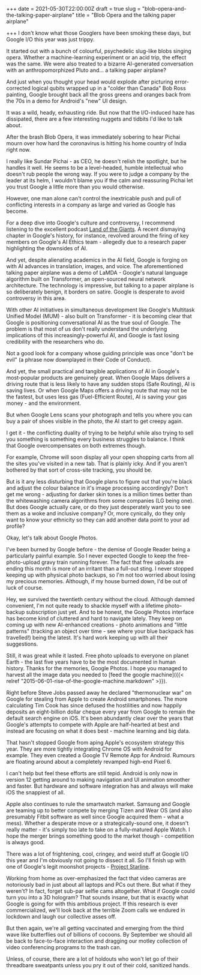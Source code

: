 +++
date = 2021-05-30T22:00:00Z
draft = true
slug = "blob-opera-and-the-talking-paper-airplane"
title = "Blob Opera and the talking paper airplane"

+++
I don't know what those Googlers have been smoking these days, but Google I/O this year was just trippy.

It started out with a bunch of colourful, psychedelic slug-like blobs singing opera. Whether a machine-learning experiment or an acid trip, the effect was the same. We were also treated to a bizarre AI-generated conversation with an anthropomorphized Pluto and... a talking paper airplane?

And just when you thought your head would explode after picturing error-corrected logical qubits wrapped up in a "colder than Canada" Bob Ross painting, Google brought back all the gross greens and oranges back from the 70s in a demo for Android's "new" UI design.

It was a wild, heady, exhausting ride. But now that the I/O-induced haze has dissipated, there are a few interesting nuggets and tidbits I'd like to talk about.

<!--more-->

After the brash Blob Opera, it was immediately sobering to hear Pichai mourn over how hard the coronavirus is hitting his home country of India right now.

I really like Sundar Pichai - as CEO, he doesn't relish the spotlight, but he handles it well. He seems to be a level-headed, humble intellectual who doesn't rub people the wrong way. If you were to judge a company by the leader at its helm, I wouldn't blame you if the calm and reassuring Pichai let you trust Google a little more than you would otherwise.

However, one man alone can't control the inextricable push and pull of conflicting interests in a company as large and varied as Google has become.

For a deep dive into Google's culture and controversy, I recommend listening to the excellent podcast [Land of the Giants](https://podcasts.apple.com/us/podcast/land-of-the-giants/id1465767420). A recent dismaying chapter in Google's history, for instance, revolved around the firing of key members on Google's AI Ethics team - allegedly due to a research paper highlighting the downsides of AI.

And yet, despite alienating academics in the AI field, Google is forging on with AI advances in translation, images, and voice. The aforementioned talking paper airplane was a demo of LaMDA - Google's natural language algorithm built on Transformer, an open-sourced neural network architecture. The technology is impressive, but talking to a paper airplane is so deliberately benign, it borders on satire. Google is desperate to avoid controversy in this area.

With other AI initiatives in simultaneous development like Google's Multitask Unified Model (MUM) - also built on Transformer - it is becoming clear that Google is positioning conversational AI as the true soul of Google. The problem is that most of us don't really understand the underlying implications of this increasingly-powerful AI, and Google is fast losing credibility with the researchers who do.

Not a good look for a company whose guiding principle was once "don't be evil" (a phrase now downplayed in their Code of Conduct).

And yet, the small practical and tangible applications of AI in Google's most-popular products are genuinely great. When Google Maps delivers a driving route that is less likely to have any sudden stops (Safe Routing), AI is saving lives. Or when Google Maps offers a driving route that may not be the fastest, but uses less gas (Fuel-Efficient Route), AI is saving your gas money - and the environment.

But when Google Lens scans your photograph and tells you where you can buy a pair of shoes visible in the photo, the AI start to get creepy again.

I get it - the conflicting duality of trying to be helpful while also trying to sell you something is something every business struggles to balance. I think that Google overcompensates on both extremes though.

For example, Chrome will soon display all your open shopping carts from all the sites you've visited in a new tab. That is plainly icky. And if you aren't bothered by that sort of cross-site tracking, you should be.

But is it any less disturbing that Google plans to figure out that you're black and adjust the colour balance in it's image processing accordingly? Don't get me wrong - adjusting for darker skin tones is a million times better than the whitewashing camera algorithms from some companies (LG being one). But does Google actually care, or do they just desperately want you to see them as a woke and inclusive company? Or, more cynically, do they only want to know your ethnicity so they can add another data point to your ad profile?

Okay, let's talk about Google Photos.

I've been burned by Google before - the demise of Google Reader being a particularly painful example. So I never expected Google to keep the free-photo-upload gravy train running forever. The fact that free uploads are ending this month is more of an irritant than a full-out sting. I never stopped keeping up with physical photo backups, so I'm not too worried about losing my precious memories. Although, if my house burned down, I'd be out of luck of course.

Hey, we survived the twentieth century without the cloud. Although damned convenient, I'm not quite ready to shackle myself with a lifetime photo-backup subscription just yet. And to be honest, the Google Photos interface has become kind of cluttered and hard to navigate lately. They keep on coming up with new AI-enhanced creations - photo animations and "little patterns" (tracking an object over time - see where your blue backpack has travelled!) being the latest. It's hard work keeping up with all their suggestions.

Still, it was great while it lasted. Free photo uploads to everyone on planet Earth - the last five years have to be the most documented in human history. Thanks for the memories, Google Photos. I hope you managed to harvest all the image data you needed to [feed the google machine]({{< relref "2015-06-01-rise-of-the-google-machine.markdown" >}}).

Right before Steve Jobs passed away he declared "thermonuclear war" on Google for stealing from Apple to create Android smartphones. The more calculating Tim Cook has since defused the hostilities and now happily deposits an eight-billion dollar cheque every year from Google to remain the default search engine on iOS. It's been abundantly clear over the years that Google's attempts to compete with Apple are half-hearted at best and instead are focusing on what it does best - machine learning and big data.

That hasn't stopped Google from aping Apple's ecosystem strategy this year. They are more tightly integrating Chrome OS with Android for example. They even created a Google TV Remote App for Android. Rumours are floating around about a completely revamped high-end Pixel 6.

I can't help but feel these efforts are still tepid. Android is only now in version 12 getting around to making navigation and UI animation smoother and faster. But hardware and software integration has and always will make iOS the snappiest of all.

Apple also continues to rule the smartwatch market. Samsung and Google are teaming up to better compete by merging Tizen and Wear OS (and also presumably Fitbit software as well since Google acquired them - what a mess). Whether a desperate move or a strategically-sound one, it doesn't really matter - it's simply too late to take on a fully-matured Apple Watch. I hope the merger brings something good to the market though - competition is always good.

There was a lot of frightening, cool, cringey, and weird stuff at Google I/O this year and I'm obviously not going to dissect it all. So I'll finish up with one of Google's legit moonshot projects - [Project Starline](https://blog.google/technology/research/project-starline/).

Working from home as over-emphasized the fact that video cameras are notoriously bad in just about all laptops and PCs out there. But what if they weren't? In fact, forget sub-par selfie cams altogether. What if Google could turn you into a 3D hologram? That sounds insane, but that is exactly what Google is going for with this ambitious project. If this research is ever commercialized, we'll look back at the terrible Zoom calls we endured in lockdown and laugh our collective asses off.

But then again, we're all getting vaccinated and emerging from the third wave like butterflies out of billions of cocoons. By September we should all be back to face-to-face interaction and dragging our motley collection of video conferencing programs to the trash can.

Unless, of course, there are a lot of holdouts who won't let go of their threadbare sweatpants unless you pry it out of their cold, sanitized hands.
